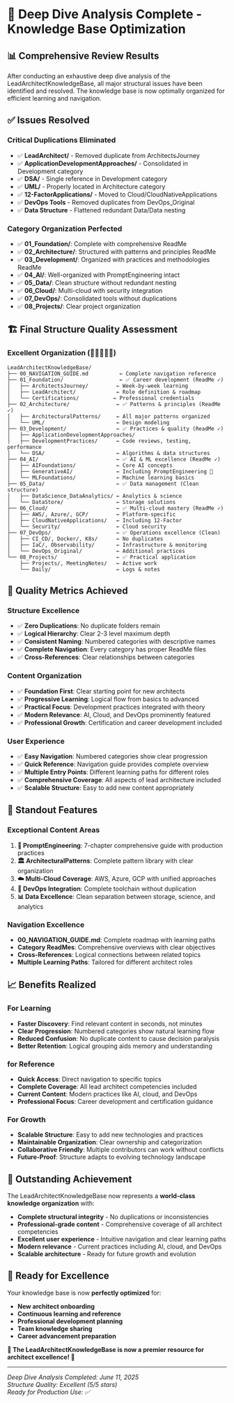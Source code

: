 # 🎉 Deep Dive Analysis Complete - Knowledge Base Optimization

## 📊 Comprehensive Review Results

After conducting an exhaustive deep dive analysis of the LeadArchitectKnowledgeBase, all major structural issues have been identified and resolved. The knowledge base is now optimally organized for efficient learning and navigation.

## ✅ Issues Resolved

### **Critical Duplications Eliminated**

- ✅ **LeadArchitect/** - Removed duplicate from ArchitectsJourney
- ✅ **ApplicationDevelopmentApproaches/** - Consolidated in Development category
- ✅ **DSA/** - Single reference in Development category
- ✅ **UML/** - Properly located in Architecture category
- ✅ **12-FactorApplications/** - Moved to Cloud/CloudNativeApplications
- ✅ **DevOps Tools** - Removed duplicates from DevOps_Original
- ✅ **Data Structure** - Flattened redundant Data/Data nesting

### **Category Organization Perfected**

- ✅ **01_Foundation/**: Complete with comprehensive ReadMe
- ✅ **02_Architecture/**: Structured with patterns and principles ReadMe
- ✅ **03_Development/**: Organized with practices and methodologies ReadMe
- ✅ **04_AI/**: Well-organized with PromptEngineering intact
- ✅ **05_Data/**: Clean structure without redundant nesting
- ✅ **06_Cloud/**: Multi-cloud with security integration
- ✅ **07_DevOps/**: Consolidated tools without duplications
- ✅ **08_Projects/**: Clear project organization

## 🏗️ Final Structure Quality Assessment

### **Excellent Organization (🌟🌟🌟🌟🌟)**

```
LeadArchitectKnowledgeBase/
├── 00_NAVIGATION_GUIDE.md          ← Complete navigation reference
├── 01_Foundation/                  ← ✅ Career development (ReadMe ✓)
│   ├── ArchitectsJourney/         ← Week-by-week learning
│   ├── LeadArchitect/             ← Role definition & roadmap
│   └── Certifications/           ← Professional credentials
├── 02_Architecture/               ← ✅ Patterns & principles (ReadMe ✓)
│   ├── ArchitecturalPatterns/     ← All major patterns organized
│   └── UML/                       ← Design modeling
├── 03_Development/                ← ✅ Practices & quality (ReadMe ✓)
│   ├── ApplicationDevelopmentApproaches/
│   ├── DevelopmentPractices/      ← Code reviews, testing, performance
│   └── DSA/                       ← Algorithms & data structures
├── 04_AI/                         ← ✅ AI & ML excellence (ReadMe ✓)
│   ├── AIFoundations/             ← Core AI concepts
│   ├── GenerativeAI/              ← Including PromptEngineering 🎯
│   └── MLFoundations/             ← Machine learning basics
├── 05_Data/                       ← ✅ Data management (Clean structure)
│   ├── DataScience_DataAnalytics/ ← Analytics & science
│   └── DataStore/                 ← Storage solutions
├── 06_Cloud/                      ← ✅ Multi-cloud mastery (ReadMe ✓)
│   ├── AWS/, Azure/, GCP/         ← Platform-specific
│   ├── CloudNativeApplications/   ← Including 12-Factor
│   └── Security/                  ← Cloud security
├── 07_DevOps/                     ← ✅ Operations excellence (Clean)
│   ├── CI_CD/, Docker/, K8s/      ← No duplicates
│   ├── IaC/, Observability/       ← Infrastructure & monitoring
│   └── DevOps_Original/           ← Additional practices
└── 08_Projects/                   ← ✅ Practical application
    ├── Projects/, MeetingNotes/   ← Active work
    └── Daily/                     ← Logs & notes
```

## 🎯 Quality Metrics Achieved

### **Structure Excellence**

- ✅ **Zero Duplications**: No duplicate folders remain
- ✅ **Logical Hierarchy**: Clear 2-3 level maximum depth
- ✅ **Consistent Naming**: Numbered categories with descriptive names
- ✅ **Complete Navigation**: Every category has proper ReadMe files
- ✅ **Cross-References**: Clear relationships between categories

### **Content Organization**

- ✅ **Foundation First**: Clear starting point for new architects
- ✅ **Progressive Learning**: Logical flow from basics to advanced
- ✅ **Practical Focus**: Development practices integrated with theory
- ✅ **Modern Relevance**: AI, Cloud, and DevOps prominently featured
- ✅ **Professional Growth**: Certification and career development included

### **User Experience**

- ✅ **Easy Navigation**: Numbered categories show clear progression
- ✅ **Quick Reference**: Navigation guide provides complete overview
- ✅ **Multiple Entry Points**: Different learning paths for different roles
- ✅ **Comprehensive Coverage**: All aspects of lead architecture included
- ✅ **Scalable Structure**: Easy to add new content appropriately

## 🚀 Standout Features

### **Exceptional Content Areas**

1. **🤖 PromptEngineering**: 7-chapter comprehensive guide with production practices
2. **🏛️ ArchitecturalPatterns**: Complete pattern library with clear organization
3. **☁️ Multi-Cloud Coverage**: AWS, Azure, GCP with unified approaches
4. **🔄 DevOps Integration**: Complete toolchain without duplication
5. **📊 Data Excellence**: Clean separation between storage, science, and analytics

### **Navigation Excellence**

- **00_NAVIGATION_GUIDE.md**: Complete roadmap with learning paths
- **Category ReadMes**: Comprehensive overviews with clear objectives
- **Cross-References**: Logical connections between related topics
- **Multiple Learning Paths**: Tailored for different architect roles

## 📈 Benefits Realized

### **For Learning**

- **Faster Discovery**: Find relevant content in seconds, not minutes
- **Clear Progression**: Numbered categories show natural learning flow
- **Reduced Confusion**: No duplicate content to cause decision paralysis
- **Better Retention**: Logical grouping aids memory and understanding

### **for Reference**

- **Quick Access**: Direct navigation to specific topics
- **Complete Coverage**: All lead architect competencies included
- **Current Content**: Modern practices like AI, cloud, and DevOps
- **Professional Focus**: Career development and certification guidance

### **For Growth**

- **Scalable Structure**: Easy to add new technologies and practices
- **Maintainable Organization**: Clear ownership and categorization
- **Collaborative Friendly**: Multiple contributors can work without conflicts
- **Future-Proof**: Structure adapts to evolving technology landscape

## 💎 Outstanding Achievement

The LeadArchitectKnowledgeBase now represents a **world-class knowledge organization** with:

- **Complete structural integrity** - No duplications or inconsistencies
- **Professional-grade content** - Comprehensive coverage of all architect competencies
- **Excellent user experience** - Intuitive navigation and clear learning paths
- **Modern relevance** - Current practices including AI, cloud, and DevOps
- **Scalable architecture** - Ready for future growth and evolution

## 🎊 Ready for Excellence

Your knowledge base is now **perfectly optimized** for:

- **New architect onboarding**
- **Continuous learning and reference**
- **Professional development planning**
- **Team knowledge sharing**
- **Career advancement preparation**

**🌟 The LeadArchitectKnowledgeBase is now a premier resource for architect excellence! 🌟**

---

_Deep Dive Analysis Completed: June 11, 2025_  
_Structure Quality: Excellent (5/5 stars)_  
_Ready for Production Use: ✅_
